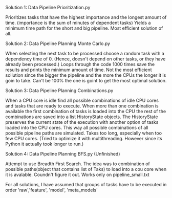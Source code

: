 Solution 1: Data Pipeline Prioritization.py

Prioritizes tasks that have the highest importance and the longest amount of time. (importance is the sum of minutes of dependent tasks) 
Yields a minimum time path for the short and big pipeline.
Most efficient solution of all.

Solution 2: Data Pipeline Planning Monte Carlo.py

When selecting the next task to be processed choose a random task with a dependency time of 0. (Hence, doesn't depend on other tasks, or they have already been processed.)
Loops through the code 1000 times save the results and prints the minimum amount of time.
Not the most efficient sollution since the bigger the pipeline and the more the CPUs the longer it is goin to take.
Can't be 100% the one is goint to get the most optimal solution.

Solution 3: Data Pipeline Planning Combinations.py

When a CPU core is idle find all possible combinations of idle CPU cores and tasks that are ready to execute. 
When more than one combination is available the first combination of tasks is loaded into the CPU the rest of the combinations are saved into a list HistoryState objects.
The HistoryState preserves the current state of the execution with another option of tasks loaded into the CPU cores.
This way all possible combinations of all possible pipeline paths are simulated.
Takes too long, especially when too few CPU cores.
(Tried to optimize it with multithreading. However since its Python it actually took longer to run.)

Solution 4: Data Pipeline Planning BFS.py (Unfinished)

Attempt to use Breadth First Search.
The idea was to combination of possible paths(object that contains list of Taks) to load into a cou core when it is avalable.
Coundn't figure it out.
Works only on pipeline_small.txt





For all solutions, I have assumed that groups of tasks have to be executed in order 
'raw','feature', 'model', 'meta_models'

